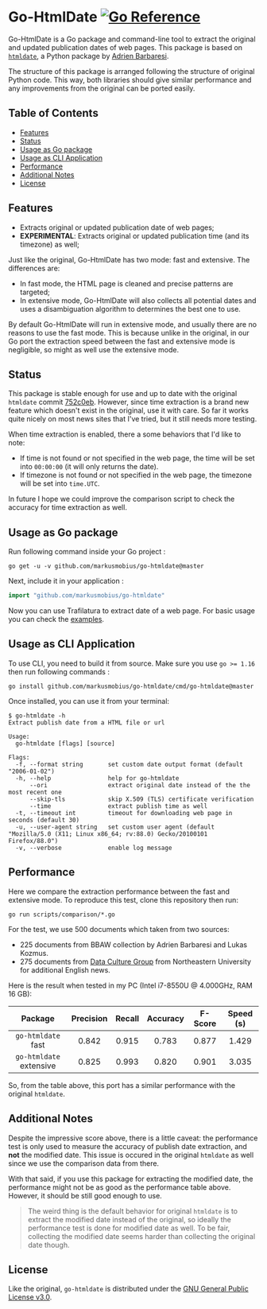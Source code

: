 # Go-HtmlDate [![Go Reference][ref-badge]][ref-link]

Go-HtmlDate is a Go package and command-line tool to extract the original and updated publication dates
of web pages. This package is based on [`htmldate`][0], a Python package by [Adrien Barbaresi][1].

The structure of this package is arranged following the structure of original Python code. This way, both
libraries should give similar performance and any improvements from the original can be ported easily.

## Table of Contents

- [Features](#features)
- [Status](#status)
- [Usage as Go package](#usage-as-go-package)
- [Usage as CLI Application](#usage-as-cli-application)
- [Performance](#performance)
- [Additional Notes](#additional-notes)
- [License](#license)

## Features

- Extracts original or updated publication date of web pages;
- **EXPERIMENTAL**: Extracts original or updated publication time (and its timezone) as well;

Just like the original, Go-HtmlDate has two mode: fast and extensive. The differences are:

- In fast mode, the HTML page is cleaned and precise patterns are targeted;
- In extensive mode, Go-HtmlDate will also collects all potential dates and uses a disambiguation
  algorithm to determines the best one to use.

By default Go-HtmlDate will run in extensive mode, and usually there are no reasons to use the fast
mode. This is because unlike in the original, in our Go port the extraction speed between the fast
and extensive mode is negligible, so might as well use the extensive mode.

## Status

This package is stable enough for use and up to date with the original `htmldate` commit [752c0eb][2].
However, since time extraction is a brand new feature which doesn't exist in the original, use it with
care. So far it works quite nicely on most news sites that I've tried, but it still needs more testing.

When time extraction is enabled, there a some behaviors that I'd like to note:

- If time is not found or not specified in the web page, the time will be set into `00:00:00` (it will
  only returns the date).
- If timezone is not found or not specified in the web page, the timezone will be set into `time.UTC`.

In future I hope we could improve the comparison script to check the accuracy for time extraction as well.

## Usage as Go package

Run following command inside your Go project :

```
go get -u -v github.com/markusmobius/go-htmldate@master
```

Next, include it in your application :

```go
import "github.com/markusmobius/go-htmldate"
```

Now you can use Trafilatura to extract date of a web page. For basic usage you can check the
[examples](examples).

## Usage as CLI Application

To use CLI, you need to build it from source. Make sure you use `go >= 1.16` then run following commands :

```
go install github.com/markusmobius/go-htmldate/cmd/go-htmldate@master
```

Once installed, you can use it from your terminal:

```
$ go-htmldate -h
Extract publish date from a HTML file or url

Usage:
  go-htmldate [flags] [source]

Flags:
  -f, --format string       set custom date output format (default "2006-01-02")
  -h, --help                help for go-htmldate
      --ori                 extract original date instead of the the most recent one
      --skip-tls            skip X.509 (TLS) certificate verification
      --time                extract publish time as well
  -t, --timeout int         timeout for downloading web page in seconds (default 30)
  -u, --user-agent string   set custom user agent (default "Mozilla/5.0 (X11; Linux x86_64; rv:88.0) Gecko/20100101 Firefox/88.0")
  -v, --verbose             enable log message
```

## Performance

Here we compare the extraction performance between the fast and extensive mode. To reproduce this test,
clone this repository then run:

```
go run scripts/comparison/*.go
```

For the test, we use 500 documents which taken from two sources:

- 225 documents from BBAW collection by Adrien Barbaresi and Lukas Kozmus.
- 275 documents from [Data Culture Group][dcg] from Northeastern University for additional English news.

Here is the result when tested in my PC (Intel i7-8550U @ 4.000GHz, RAM 16 GB):

|         Package         | Precision | Recall | Accuracy | F-Score | Speed (s) |
| :---------------------: | :-------: | :----: | :------: | :-----: | :-------: |
|   `go-htmldate` fast    |   0.842   | 0.915  |  0.783   |  0.877  |   1.429   |
| `go-htmldate` extensive |   0.825   | 0.993  |  0.820   |  0.901  |   3.035   |

So, from the table above, this port has a similar performance with the original `htmldate`.

## Additional Notes

Despite the impressive score above, there is a little caveat: the performance test is only used to
measure the accuracy of publish date extraction, and **not** the modified date. This issue is occured in
the original `htmldate` as well since we use the comparison data from there.

With that said, if you use this package for extracting the modified date, the performance might not be
as good as the performance table above. However, it should be still good enough to use.

> The weird thing is the default behavior for original `htmldate` is to extract the modified date
> instead of the original, so ideally the performance test is done for modified date as well.
> To be fair, collecting the modified date seems harder than collecting the original date though.

## License

Like the original, `go-htmldate` is distributed under the [GNU General Public License v3.0](LICENSE).

[0]: https://github.com/adbar/htmldate
[1]: https://github.com/adbar
[2]: https://github.com/adbar/htmldate/commit/752c0eb8412f36724a71cb7ad31f3d208524a667
[dcg]: https://dataculturegroup.org
[ref-badge]: https://pkg.go.dev/badge/github.com/markusmobius/go-htmldate.svg
[ref-link]: https://pkg.go.dev/github.com/markusmobius/go-htmldate
